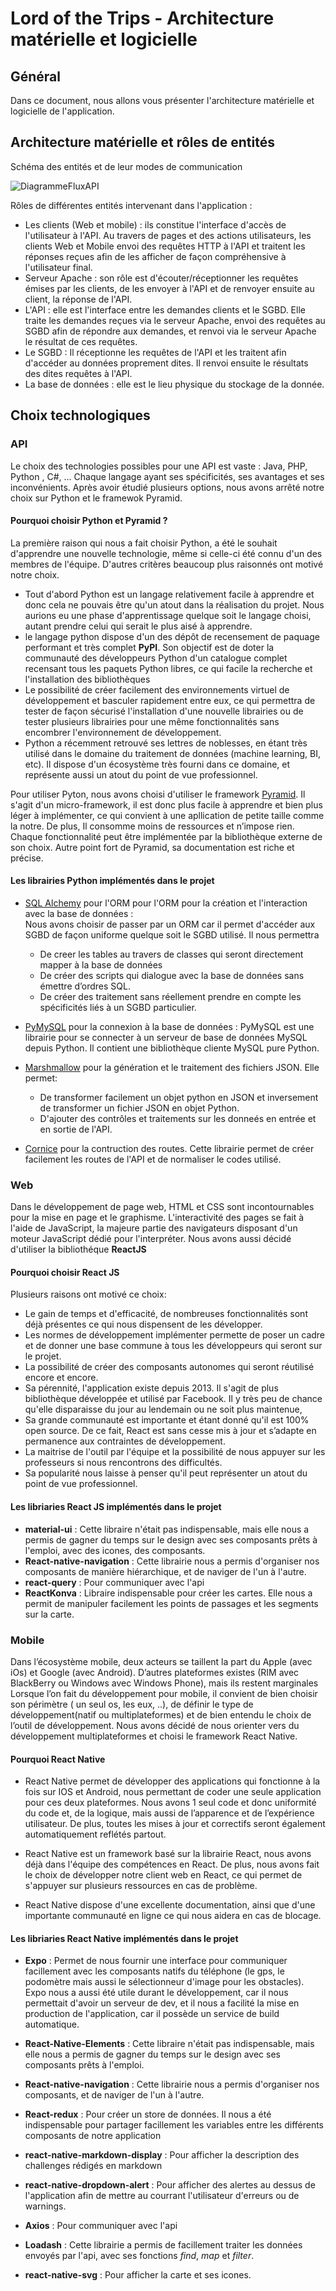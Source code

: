 # Lord of the Trips - Architecture matérielle et logicielle

## Général

Dans ce document, nous allons vous présenter l'architecture matérielle et logicielle de l'application.

## Architecture matérielle et rôles de entités

Schéma des entités et de leur modes de communication

![DiagrammeFluxAPI](DocumentationTechnique/image/DiagrammeFluxAPI_V2.png)


Rôles de différentes entités intervenant dans l'application :

 - Les clients (Web et mobile) : ils constitue l'interface d'accès de l'utilisateur  à l'API. Au travers de pages et des actions utilisateurs, les clients Web et Mobile envoi des requêtes HTTP à l'API et traitent les réponses reçues afin de les afficher de façon compréhensive à l'utilisateur final. 
 - Serveur Apache : son rôle est d'écouter/réceptionner les requêtes émises par les clients, de les envoyer à l'API et de renvoyer ensuite au client, la réponse de l'API.
 - L'API : elle est l'interface entre les demandes clients et le SGBD. Elle traite les demandes reçues via le serveur Apache, envoi des requêtes au SGBD afin de répondre aux demandes, et renvoi via le serveur Apache le résultat de ces requêtes.
 - Le SGBD : Il réceptionne les requêtes de l'API et les traitent afin d'accéder au données proprement dites. Il renvoi ensuite le résultats des dites requêtes à l'API.
 - La base de données : elle est le lieu physique du stockage de la donnée.

## Choix technologiques

### API

Le choix des technologies possibles pour une API est vaste : Java, PHP, Python , C#, ... Chaque langage ayant ses spécificités, ses avantages et ses inconvénients. Après avoir étudié plusieurs options, nous avons arrêté notre choix sur Python et le framewok Pyramid.

#### Pourquoi choisir Python et Pyramid ?

La première raison qui nous a fait choisir Python, a été le souhait d'apprendre une nouvelle technologie, même si celle-ci été connu d'un des membres de l'équipe. D'autres critères beaucoup plus raisonnés ont motivé notre choix.

 - Tout d'abord Python est un langage relativement facile à apprendre et donc cela ne pouvais être qu'un atout dans la réalisation du projet. Nous aurions eu une phase d'apprentissage quelque soit le langage choisi, autant prendre celui qui serait le plus aisé à apprendre.
 - le langage python dispose d'un des dépôt de recensement de paquage performant et très complet  **PyPI**. Son objectif est de doter la communauté des développeurs Python d'un catalogue complet recensant tous les paquets Python libres, ce qui facile la recherche et l'installation des bibliothèques
 - Le possibilité de créer facilement des environnements virtuel de développement et basculer rapidement entre eux, ce qui permettra de tester de façon sécurisé l'installation d'une nouvelle librairies ou de tester plusieurs librairies pour une même fonctionnalités sans encombrer l'environnement de développement. 
 - Python a récemment retrouvé ses lettres de noblesses, en étant très utilisé dans le domaine du traitement de données (machine learning, BI, etc). Il dispose d'un écosystème très fourni dans ce domaine, et représente aussi un atout du point de vue professionnel.

Pour utiliser Pyton, nous avons choisi d'utiliser le framework [Pyramid](https://trypyramid.com/). Il s'agit d'un micro-framework, il est donc plus facile à apprendre et bien plus léger à implémenter, ce qui convient à une apllication de petite taille comme la notre. De plus, Il consomme moins de ressources et n’impose rien. Chaque fonctionnalité peut être implémentée par la bibliothèque externe de son choix. Autre point fort de Pyramid, sa documentation est riche et précise. 


####  Les  librairies Python implémentés dans le projet

-   [SQL Alchemy](https://www.sqlalchemy.org/) pour l'ORM pour l'ORM pour la création et l'interaction avec la base de données :  
Nous avons choisir de passer  par un ORM car il permet d'accéder aux SGBD de façon uniforme quelque soit le SGBD utilisé. Il nous permettra 
	-	De creer les tables au travers de classes qui seront directement mapper à la base de données
	-	De créer des scripts qui dialogue avec la base de données sans émettre d’ordres SQL.
	-	De créer des traitement sans réellement prendre en compte les spécificités liés à un SGBD particulier.

-   [PyMySQL](https://pypi.org/project/PyMySQL/) pour la connexion à la base de données :
PyMySQL est une librairie pour se connecter à un serveur de base de données MySQL depuis Python. Il contient une bibliothèque cliente MySQL pure Python. 

-   [Marshmallow](https://marshmallow.readthedocs.io/en/stable/) pour la génération et le traitement des fichiers JSON. Elle permet:
    - De transformer facilement un objet python en JSON et inversement de transformer un fichier JSON en objet Python. 
    - D'ajouter des contrôles et traitements sur les donneés en entrée et en sortie de l'API.

-   [Cornice](https://cornice.readthedocs.io/en/latest/) pour la contruction des routes. Cette librairie permet de créer facilement les routes de l'API et de normaliser le codes utilisé.

### Web

Dans le développement de page web, HTML et CSS sont incontournables pour la mise en page et le graphisme. L'interactivité des pages se fait à l'aide de JavaScript, la majeure partie des navigateurs disposant d'un moteur JavaScript dédié pour l'interpréter. Nous avons aussi décidé d'utiliser la bibliothéque **ReactJS**

####  Pourquoi choisir React JS 

 Plusieurs raisons ont motivé ce choix:
- Le gain de temps et d'efficacité, de nombreuses fonctionnalités sont déjà présentes ce qui nous dispensent de les développer.
- Les normes de développement implémenter permette de poser un cadre et de donner une base commune à tous les développeurs qui seront sur le projet.
- La possibilité de créer des composants autonomes qui seront réutilisé encore et encore. 
- Sa pérennité, l'application existe depuis 2013. Il s'agit de plus bibliothèque développée et utilisé par Facebook. Il y très  peu de chance qu'elle disparaisse du jour au lendemain ou ne soit plus maintenue, 
- Sa grande communauté est importante et étant donné qu'il est 100% open source. De ce fait, React est sans cesse mis à jour et s’adapte en permanence aux contraintes de développement. 
- La maitrise de l'outil par l'équipe et la possibilité de nous appuyer sur les professeurs si nous rencontrons des difficultés.
- Sa popularité nous laisse à penser qu'il peut représenter un atout du point de vue professionnel.

####  Les  libriaries React JS implémentés dans le projet

- **material-ui** : Cette libraire n'était pas indispensable, mais elle nous a permis de gagner du temps sur le design avec ses composants prêts à l'emploi, avec des icones, des composants.
- **React-native-navigation** : Cette librairie nous a permis d'organiser nos composants de manière hiérarchique,  et de naviger de l'un à l'autre.
- **react-query** : Pour communiquer avec l'api
- **ReactKonva** : Libraire indispensable pour créer les cartes. Elle nous a permit de manipuler facilement les points de passages et les segments sur la carte.

### Mobile

Dans l’écosystème mobile, deux acteurs se taillent la part du Apple (avec iOs) et Google (avec Android). D’autres plateformes existes (RIM avec BlackBerry ou Windows avec Windows Phone), mais ils restent marginales
Lorsque l’on fait du développement pour mobile, il convient de bien choisir son périmètre ( un seul os, les eux, ..), de définir le type de développement(natif ou multiplateformes) et de bien entendu le choix de l’outil de développement. Nous avons décidé de nous orienter vers du développement multiplateformes et choisi le framework React Native.

#### Pourquoi React Native

- React Native permet de développer des applications qui fonctionne à la fois sur IOS et Android, nous permettant de coder une seule application pour ces deux plateformes.  Nous avons 1 seul code et donc uniformité du code et, de la logique, mais aussi de l’apparence et  de l’expérience utilisateur. 
De plus, toutes les mises à jour et correctifs seront également automatiquement reflétés partout. 


- React Native est un framework basé sur la librairie React, nous avons déjà dans l'équipe des compétences en React. De plus, nous avons fait le choix de développer notre client web en React, ce qui permet de s'appuyer sur plusieurs ressources en cas de problème.

- React Native dispose d'une excellente documentation, ainsi que d'une importante communauté en ligne ce qui nous aidera en cas de blocage.

####  Les  libriaries React Native implémentés dans le projet

- **Expo** : Permet de nous fournir une interface pour communiquer facillement avec les composants natifs du téléphone (le gps, le podomètre mais aussi le sélectionneur d'image pour les obstacles). Expo nous a aussi été utile durant le développement, car il nous permettait d'avoir un serveur de dev, et il nous a facilité la mise en production de  l'application, car il possède un service de build automatique.
- **React-Native-Elements** : Cette libraire n'était pas indispensable, mais elle nous a permis de gagner du temps sur le design avec ses composants prêts à l'emploi.
- **React-native-navigation** : Cette librairie nous a permis d'organiser nos composants, et de naviger de l'un à l'autre.
- **React-redux** : Pour créer un store de données. Il nous a été indispensable pour partager facillement les variables entre les différents composants de notre application
- **react-native-markdown-display** : Pour afficher la description des challenges rédigés en markdown
- **react-native-dropdown-alert** : Pour afficher des alertes au dessus de l'application afin de mettre au courrant l'utilisateur d'erreurs ou de warnings.

- **Axios** : Pour communiquer avec l'api
- **Loadash** : Cette librairie a permis de facillement traiter les données envoyés par l'api, avec ses fonctions *find*, *map* et *filter*.
- **react-native-svg** : Pour afficher la carte et ses icones.

